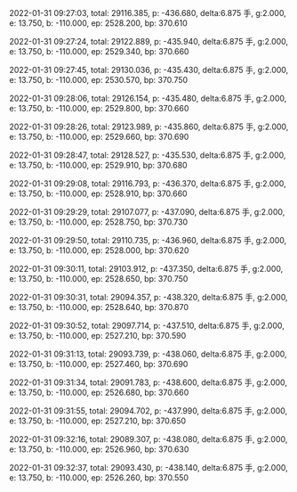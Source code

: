 2022-01-31 09:27:03, total: 29116.385, p: -436.680, delta:6.875 手, g:2.000, e: 13.750, b: -110.000, ep: 2528.200, bp: 370.610

2022-01-31 09:27:24, total: 29122.889, p: -435.940, delta:6.875 手, g:2.000, e: 13.750, b: -110.000, ep: 2529.340, bp: 370.660

2022-01-31 09:27:45, total: 29130.036, p: -435.430, delta:6.875 手, g:2.000, e: 13.750, b: -110.000, ep: 2530.570, bp: 370.750

2022-01-31 09:28:06, total: 29126.154, p: -435.480, delta:6.875 手, g:2.000, e: 13.750, b: -110.000, ep: 2529.800, bp: 370.660

2022-01-31 09:28:26, total: 29123.989, p: -435.860, delta:6.875 手, g:2.000, e: 13.750, b: -110.000, ep: 2529.660, bp: 370.690

2022-01-31 09:28:47, total: 29128.527, p: -435.530, delta:6.875 手, g:2.000, e: 13.750, b: -110.000, ep: 2529.910, bp: 370.680

2022-01-31 09:29:08, total: 29116.793, p: -436.370, delta:6.875 手, g:2.000, e: 13.750, b: -110.000, ep: 2528.910, bp: 370.660

2022-01-31 09:29:29, total: 29107.077, p: -437.090, delta:6.875 手, g:2.000, e: 13.750, b: -110.000, ep: 2528.750, bp: 370.730

2022-01-31 09:29:50, total: 29110.735, p: -436.960, delta:6.875 手, g:2.000, e: 13.750, b: -110.000, ep: 2528.000, bp: 370.620

2022-01-31 09:30:11, total: 29103.912, p: -437.350, delta:6.875 手, g:2.000, e: 13.750, b: -110.000, ep: 2528.650, bp: 370.750

2022-01-31 09:30:31, total: 29094.357, p: -438.320, delta:6.875 手, g:2.000, e: 13.750, b: -110.000, ep: 2528.640, bp: 370.870

2022-01-31 09:30:52, total: 29097.714, p: -437.510, delta:6.875 手, g:2.000, e: 13.750, b: -110.000, ep: 2527.210, bp: 370.590

2022-01-31 09:31:13, total: 29093.739, p: -438.060, delta:6.875 手, g:2.000, e: 13.750, b: -110.000, ep: 2527.460, bp: 370.690

2022-01-31 09:31:34, total: 29091.783, p: -438.600, delta:6.875 手, g:2.000, e: 13.750, b: -110.000, ep: 2526.680, bp: 370.660

2022-01-31 09:31:55, total: 29094.702, p: -437.990, delta:6.875 手, g:2.000, e: 13.750, b: -110.000, ep: 2527.210, bp: 370.650

2022-01-31 09:32:16, total: 29089.307, p: -438.080, delta:6.875 手, g:2.000, e: 13.750, b: -110.000, ep: 2526.960, bp: 370.630

2022-01-31 09:32:37, total: 29093.430, p: -438.140, delta:6.875 手, g:2.000, e: 13.750, b: -110.000, ep: 2526.260, bp: 370.550